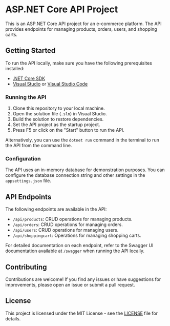 # ASP.NET Core API Project

This is an ASP.NET Core API project for an e-commerce platform. The API provides endpoints for managing products, orders, users, and shopping carts.

## Getting Started

To run the API locally, make sure you have the following prerequisites installed:

- [.NET Core SDK](https://dotnet.microsoft.com/download)
- [Visual Studio](https://visualstudio.microsoft.com/) or [Visual Studio Code](https://code.visualstudio.com/)

### Running the API

1. Clone this repository to your local machine.
2. Open the solution file (`.sln`) in Visual Studio.
3. Build the solution to restore dependencies.
4. Set the API project as the startup project.
5. Press F5 or click on the "Start" button to run the API.

Alternatively, you can use the `dotnet run` command in the terminal to run the API from the command line.

### Configuration

The API uses an in-memory database for demonstration purposes. You can configure the database connection string and other settings in the `appsettings.json` file.

## API Endpoints

The following endpoints are available in the API:

- `/api/products`: CRUD operations for managing products.
- `/api/orders`: CRUD operations for managing orders.
- `/api/users`: CRUD operations for managing users.
- `/api/shoppingcart`: Operations for managing shopping carts.

For detailed documentation on each endpoint, refer to the Swagger UI documentation available at `/swagger` when running the API locally.

## Contributing

Contributions are welcome! If you find any issues or have suggestions for improvements, please open an issue or submit a pull request.

## License

This project is licensed under the MIT License - see the [LICENSE](LICENSE) file for details.
